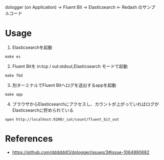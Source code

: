 dologger (on Application) -> Fluent Bit -> Elasticsearch <- Redash のサンプルコード


# Usage

1. Elasticsearchを起動
```console
make es
```

2. Fluent Bitを in:tcp / out:stdout,Elasticsearch モードで起動

```console
make fbd
```

3. 別ターミナルでFluent Bitへログを送出するappを起動

```console
make app
```

4. ブラウザからElasticsearchにアクセスし、カウントが上がっていればログがElasticsearchに貯められている

```console
open http://localhost:9200/_cat/count/fluent_bit_out
```


# References

- https://github.com/ddddddO/dologger/issues/3#issue-1064890682

